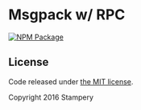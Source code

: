 Msgpack w/ RPC
=======

[![NPM Package](https://img.shields.io/npm/v/msgpackrpc.svg)](https://www.npmjs.org/package/msgpackrpc)

## License

Code released under [the MIT license](https://github.com/stampery/msgpackrpc/blob/master/LICENSE).

Copyright 2016 Stampery
